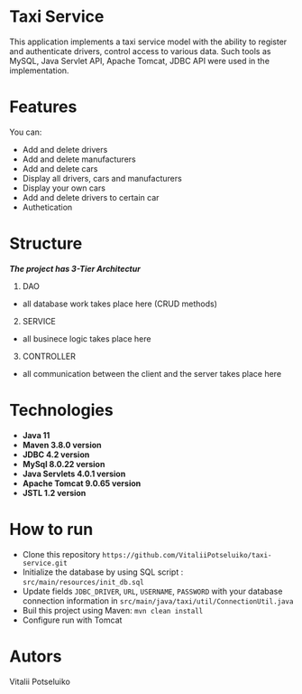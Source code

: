 # Taxi Service
This application implements a taxi service model with the ability to register and authenticate drivers, control access to various data. Such tools as MySQL, Java Servlet API, Apache Tomcat, JDBC API were used in the implementation.
# Features
You can:
- Add and delete drivers
- Add and delete manufacturers
- Add and delete cars
- Display all drivers, cars and manufacturers
- Display your own cars
- Add and delete drivers to certain car
- Authetication
# Structure
 ***The project has 3-Tier Architectur***
1. DAO
  - all database work takes place here (CRUD methods)
2. SERVICE
  - all businece logic takes place here
3. CONTROLLER
  - all communication between the client and the server takes place here
# Technologies
- **Java 11**
- **Maven 3.8.0 version**
- **JDBC 4.2 version**
- **MySql 8.0.22 version**
- **Java Servlets 4.0.1 version**
- **Apache Tomcat 9.0.65 version**
- **JSTL 1.2 version**
# How to run
- Clone this repository `https://github.com/VitaliiPotseluiko/taxi-service.git`
- Initialize the database by using SQL script : `src/main/resources/init_db.sql`
- Update fields `JDBC_DRIVER`, `URL`, `USERNAME`, `PASSWORD` with your database connection information in `src/main/java/taxi/util/ConnectionUtil.java`
- Buil this project using Maven: `mvn clean install`
- Configure run with Tomcat
# Autors
  Vitalii Potseluiko
